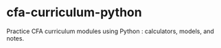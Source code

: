 # cfa-curriculum-python
Practice CFA curriculum modules using Python : calculators, models, and notes.
